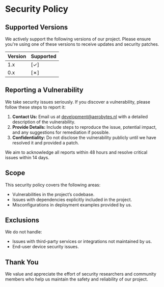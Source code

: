 # Security Policy

## Supported Versions
We actively support the following versions of our project. Please ensure you're using one of these versions to receive updates and security patches.

| Version | Supported |
|---------|---------|
| 1.x     | [&check;]      |
| 0.x     | [&cross;]      |

## Reporting a Vulnerability
We take security issues seriously. If you discover a vulnerability, please follow these steps to report it:

1. **Contact Us:** Email us at [development@aerobytes.nl](mailto:development@aerobytes.nl) with a detailed description of the vulnerability.
2. **Provide Details:** Include steps to reproduce the issue, potential impact, and any suggestions for remediation if possible.
3. **Confidentiality:** Do not disclose the vulnerability publicly until we have resolved it and provided a patch.

We aim to acknowledge all reports within 48 hours and resolve critical issues within 14 days.

## Scope
This security policy covers the following areas:
- Vulnerabilities in the project’s codebase.
- Issues with dependencies explicitly included in the project.
- Misconfigurations in deployment examples provided by us.

## Exclusions
We do not handle:
- Issues with third-party services or integrations not maintained by us.
- End-user device security issues.

## Thank You
We value and appreciate the effort of security researchers and community members who help us maintain the safety and reliability of our project.

